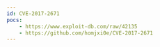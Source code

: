 ```yaml
---
id: CVE-2017-2671
pocs: 
    - https://www.exploit-db.com/raw/42135
    - https://github.com/homjxi0e/CVE-2017-2671
---
```

